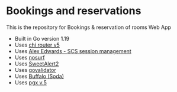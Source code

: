 # Bookings and reservations

This is the repository for Bookings & reservation of rooms Web App

- Built in Go version 1.19
- Uses [chi router v5](https://github.com/go-chi/chi)
- Uses [Alex Edwards - SCS session management](https://github.com/alexedwards/scs/v2)
- Uses [nosurf](https://github.com/justinas/nosurf)
- Uses [SweetAlert2](https://sweetalert2.github.io/)
- Uses [govalidator](https://github.com/asaskevich/govalidator/)
- Uses [Buffalo (Soda)](https://gobuffalo.io/documentation/database/soda/)
- Uses [pgx v.5](https://github.com/jackc/pgx)
